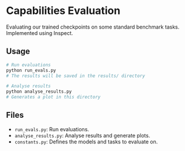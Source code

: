 # Capabilities Evaluation

Evaluating our trained checkpoints on some standard benchmark tasks.
Implemented using Inspect.

## Usage

```bash
# Run evaluations
python run_evals.py
# The results will be saved in the results/ directory

# Analyse results
python analyse_results.py
# Generates a plot in this directory
```

## Files

- `run_evals.py`: Run evaluations.
- `analyse_results.py`: Analyse results and generate plots.
- `constants.py`: Defines the models and tasks to evaluate on.
